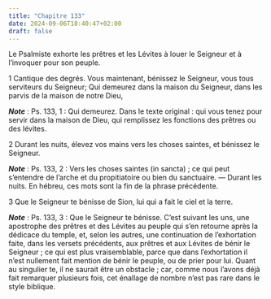 ```yaml
---
title: "Chapitre 133"
date: 2024-09-06T18:40:47+02:00
draft: false
---
```



Le Psalmiste exhorte les prêtres et les Lévites à louer le Seigneur et à l’invoquer pour son peuple.


1 Cantique des degrés. Vous maintenant, bénissez le Seigneur, vous tous serviteurs du Seigneur; Qui demeurez dans la maison du Seigneur, dans les parvis de la maison de notre Dieu,

***Note*** :  Ps. 133, 1 : Qui demeurez. Dans le texte original : qui vous tenez pour servir dans la maison de Dieu, qui remplissez les fonctions des prêtres ou des lévites.


2 Durant les nuits, élevez vos mains vers les choses saintes, et bénissez le Seigneur.

***Note*** :  Ps. 133, 2 : Vers les choses saintes (in sancta) ; ce qui peut s’entendre de l’arche et du propitiatoire ou bien du sanctuaire. ― Durant les nuits. En hébreu, ces mots sont la fin de la phrase précédente.

3 Que le Seigneur te bénisse de Sion, lui qui a fait le ciel et la terre.

***Note*** :  Ps. 133, 3 : Que le Seigneur te bénisse. C’est suivant les uns, une apostrophe des prêtres et des Lévites au peuple qui s’en retourne après la dédicace du temple, et, selon les autres, une continuation de l’exhortation faite, dans les versets précédents, aux prêtres et aux Lévites de bénir le Seigneur ; ce qui est plus vraisemblable, parce que dans l’exhortation il n’est nullement fait mention de bénir le peuple, ou de prier pour lui. Quant au singulier te, il ne saurait être un obstacle ; car, comme nous l’avons déjà fait remarquer plusieurs fois, cet énallage de nombre n’est pas rare dans le style biblique.

